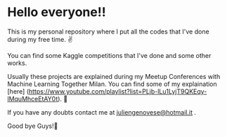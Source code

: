 # Hello everyone!!

This is my personal repository where I put all the codes that I've done during my free time. :v:

You can find some Kaggle competitions that I've done and some other works. 

Usually these projects are explained during my Meetup Conferences with Machine Learning Together Milan. You can find some of my explaination [here] (https://www.youtube.com/playlist?list=PLjb-lLu1LyjT9QKEqy-lMquMhceEtAY0t).  :muscle:

If you have any doubts contact me at juliengenovese@hotmail.it .

Good bye Guys!:clap:



